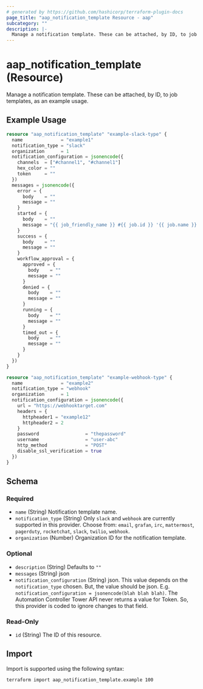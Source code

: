 ```yaml
---
# generated by https://github.com/hashicorp/terraform-plugin-docs
page_title: "aap_notification_template Resource - aap"
subcategory: ""
description: |-
  Manage a notification template. These can be attached, by ID, to job templates, as an example usage.
---
```


# aap_notification_template (Resource)

Manage a notification template. These can be attached, by ID, to job templates, as an example usage.

## Example Usage

```terraform
resource "aap_notification_template" "example-slack-type" {
  name              = "example1"
  notification_type = "slack"
  organization      = 1
  notification_configuration = jsonencode({
    channels  = ["#channel1", "#channel1"]
    hex_color = ""
    token     = ""
  })
  messages = jsonencode({
    error = {
      body    = ""
      message = ""
    }
    started = {
      body    = ""
      message = "{{ job_friendly_name }} #{{ job.id }} '{{ job.name }}' {{ job.status }}: {{ url }} Custom Message"
    }
    success = {
      body    = ""
      message = ""
    }
    workflow_approval = {
      approved = {
        body    = ""
        message = ""
      }
      denied = {
        body    = ""
        message = ""
      }
      running = {
        body    = ""
        message = ""
      }
      timed_out = {
        body    = ""
        message = ""
      }
    }
  })
}

resource "aap_notification_template" "example-webhook-type" {
  name              = "example2"
  notification_type = "webhook"
  organization      = 1
  notification_configuration = jsonencode({
    url = "https://webhooktarget.com"
    headers = {
      httpheader1 = "example12"
      httpheader2 = 2
    }
    password                 = "thepassword"
    username                 = "user-abc"
    http_method              = "POST"
    disable_ssl_verification = true
  })
}
```

<!-- schema generated by tfplugindocs -->
## Schema

### Required

- `name` (String) Notification template name.
- `notification_type` (String) Only `slack` and `webhook` are currently supported in this provider. Choose from: `email`, `grafan`, `irc`, `mattermost`, `pagerduty`, `rocketchat`, `slack`, `twilio`, `webhook`.
- `organization` (Number) Organization ID for the notification template.

### Optional

- `description` (String) Defaults to `""`
- `messages` (String) json
- `notification_configuration` (String) json. This value depends on the `notification_type` chosen. But, the value should be json. E.g. `notification_configuration = jsonencode(blah blah blah)`. The Automation Controller Tower API never returns a value for Token. So, this provider is coded to ignore changes to that field.

### Read-Only

- `id` (String) The ID of this resource.

## Import

Import is supported using the following syntax:

```shell
terraform import aap_notification_template.example 100
```
